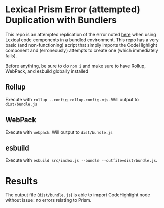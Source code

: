 # Lexical Prism Error (attempted) Duplication with Bundlers

This repo is an attempted replication of the error noted [here](https://github.com/remix-run/remix/discussions/8182) when using Lexical code components in a bundled environment. This repo has a very basic (and non-functioning) script that simply imports the CodeHighlight component and (erroneously) attempts to create one (which immediately fails).

Before anything, be sure to do `npm i` and make sure to have Rollup, WebPack, and esbuild globally installed

## Rollup

Execute with `rollup --config rollup.config.mjs`. Will output to `dist/bundle.js`

## WebPack

Execute with `webpack`. Will output to `dist/bundle.js`

## esbuild

Execute with `esbuild src/index.js --bundle --outfile=dist/bundle.js`. 

# Results

The output file (`dist/bundle.js`) is able to import CodeHighlight node without issue: no errors relating to Prism.